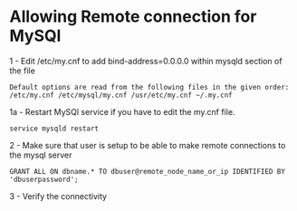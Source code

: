 # Allowing Remote connection for MySQl

1 - Edit /etc/my.cnf to add bind-address=0.0.0.0 within mysqld section of the file 

```
Default options are read from the following files in the given order:
/etc/my.cnf /etc/mysql/my.cnf /usr/etc/my.cnf ~/.my.cnf
```

1a - Restart MySQl service if you have to edit the my.cnf file. 

```
service mysqld restart
```

2 - Make sure that user is setup to be able to make remote connections to the mysql server

```
GRANT ALL ON dbname.* TO dbuser@remote_node_name_or_ip IDENTIFIED BY 'dbuserpassword';
```

3 - Verify the connectivity
